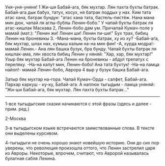   Уня-уня-уняня! 1
Жи-ши Бабай-ага, бяк мухтар. Лян пахта бухты батрак. 
Бабай-ага дык бабух, татух, косух, ня батрак поддых у нах.
Ким тата атас хана, батрак бундук: "атас хана тата, бастель-пистёж. Нана мана мин дюк, чапай ля аглы-бублы Ленин-бобо."
У чапай бухты батрак ля атас-кишлак Маскава 2, Ленин-бобо дам ум. Причапай Кумач-поле у мамай (мат.): "Ленин жи! Ленин ши! Ленин пи-ши!"
Бух трах, бибиц Ленин на броневикы 3.
-Мана-мана, бухты батрак, ху из ху?
-Бабай-ага, бяк мухтар, шлах нах, кумыш калым на-на мин фин!
-А, хурда модра!- мамай Ленин.- Ана лян башка бузук, бра бунду.
Чапай бухты батрак ля кишлак-ама, лян хвоста бибиц Ленин у няняй: "Хар, хар, бяк мухтар!"
Узыр бяк мухтар Бабай-ага Ленин на броневикы - абдул трепатух с переляку.
-На-на капут мин, Ленин-бобо! Ана тата бухтук!
-На-на ламца найоп!- мамай Ленин-бобо, Аврора 4 выр у бузук башка Бабай-ага.

Затыр бяк мухтар на-гора.
Чапай Кумач-Орда - салфет, Бабай-ага.
Пархар каркуш - ку-ку, Бабай-ага.
А наплюк тыгыдым - ламца уняняй:
"Жи-ши Бабай-ага, бяк мухтар. Лян пахта бухты батрак..."

____________________________

1-все тыгыдыгские сказки начинаются с этой фразы (здесь и далее - прим. ред.)

2-Москва

3-в тыгыдыгском языке встречаются заимствованные слова. В тексте они выделены курсивом.

4-тыгыдыги не очень хорошо знают новейшую историю. Они до сих пор уверены, что революция произошла оттого, что Ленин застрелил царя из Авроры. Некоторые, впрочем, считают, что Авророй называлась булатная сабля Ленина.    